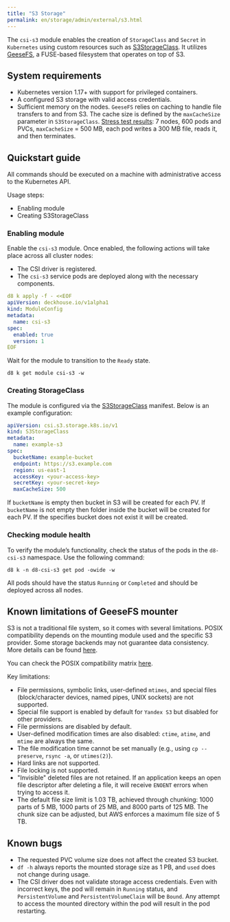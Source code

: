 ```yaml
---
title: "S3 Storage"
permalink: en/storage/admin/external/s3.html
---
```


The `csi-s3` module enables the creation of `StorageClass` and `Secret` in `Kubernetes` using custom resources such as [S3StorageClass](../../../reference/cr/s3storageclass). It utilizes [GeeseFS](https://github.com/yandex-cloud/geesefs), a FUSE-based filesystem that operates on top of S3.

## System requirements

- Kubernetes version 1.17+ with support for privileged containers.
- A configured S3 storage with valid access credentials.
- Sufficient memory on the nodes. `GeeseFS` relies on caching to handle file transfers to and from S3. The cache size is defined by the `maxCacheSize` parameter in `S3StorageClass`. [Stress test results](../images/s3/load-test-mem.jpg): 7 nodes, 600 pods and PVCs, `maxCacheSize` = 500 MB, each pod writes a 300 MB file, reads it, and then terminates.

## Quickstart guide

All commands should be executed on a machine with administrative access to the Kubernetes API.

Usage steps:
- Enabling module
- Creating S3StorageClass

### Enabling module

Enable the `csi-s3` module. Once enabled, the following actions will take place across all cluster nodes:
- The CSI driver is registered.
- The `csi-s3` service pods are deployed along with the necessary components.

```yaml
d8 k apply -f - <<EOF
apiVersion: deckhouse.io/v1alpha1
kind: ModuleConfig
metadata:
  name: csi-s3
spec:
  enabled: true
  version: 1
EOF
```

Wait for the module to transition to the `Ready` state.

```shell
d8 k get module csi-s3 -w
```

### Creating StorageClass

The module is configured via the [S3StorageClass](../../../reference/cr/s3storageclass) manifest. Below is an example configuration:

```yaml
apiVersion: csi.s3.storage.k8s.io/v1
kind: S3StorageClass
metadata:
  name: example-s3
spec:
  bucketName: example-bucket
  endpoint: https://s3.example.com
  region: us-east-1
  accessKey: <your-access-key>
  secretKey: <your-secret-key>
  maxCacheSize: 500
```

If `bucketName` is empty then bucket in S3 will be created for each PV. If `bucketName` is not empty then folder inside the bucket will be created for each PV. If the specifies bucket does not exist it will be created.

### Checking module health

To verify the module’s functionality, check the status of the pods in the `d8-csi-s3` namespace. Use the following command:

```shell
d8 k -n d8-csi-s3 get pod -owide -w
```

All pods should have the status `Running` or `Completed` and should be deployed across all nodes.

## Known limitations of GeeseFS mounter

S3 is not a traditional file system, so it comes with several limitations. POSIX compatibility depends on the mounting module used and the specific S3 provider. Some storage backends may not guarantee data consistency. More details can be found [here](https://github.com/gaul/are-we-consistent-yet#observed-consistency).

You can check the POSIX compatibility matrix [here](https://github.com/yandex-cloud/geesefs#posix-compatibility-matrix).

Key limitations:

- File permissions, symbolic links, user-defined `mtimes`, and special files (block/character devices, named pipes, UNIX sockets) are not supported.
- Special file support is enabled by default for `Yandex S3` but disabled for other providers.
- File permissions are disabled by default.
- User-defined modification times are also disabled: `ctime`, `atime`, and `mtime` are always the same.
- The file modification time cannot be set manually (e.g., using `cp --preserve`, `rsync -a`, or `utimes(2)`).
- Hard links are not supported.
- File locking is not supported.
- "Invisible" deleted files are not retained. If an application keeps an open file descriptor after deleting a file, it will receive `ENOENT` errors when trying to access it.
- The default file size limit is 1.03 TB, achieved through chunking: 1000 parts of 5 MB, 1000 parts of 25 MB, and 8000 parts of 125 MB. The chunk size can be adjusted, but AWS enforces a maximum file size of 5 TB.

## Known bugs

- The requested PVC volume size does not affect the created S3 bucket.
- `df -h` always reports the mounted storage size as 1 PB, and `used` does not change during usage.
- The CSI driver does not validate storage access credentials. Even with incorrect keys, the pod will remain in `Running` status, and `PersistentVolume` and `PersistentVolumeClaim` will be `Bound`. Any attempt to access the mounted directory within the pod will result in the pod restarting.
